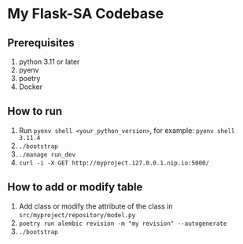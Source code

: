 # My Flask-SA Codebase

## Prerequisites
1. python 3.11 or later
1. pyenv
1. poetry
1. Docker

## How to run
1. Run `pyenv shell <your_python_version>`, for example: `pyenv shell 3.11.4`
1. ```./bootstrap```
1. ```./manage run_dev```
1. ```curl -i -X GET http://myproject.127.0.0.1.nip.io:5000/```

## How to add or modify table
1. Add class or modify the attribute of the class in `src/myproject/repository/model.py`
1. ```poetry run alembic revision -m "my revision" --autogenerate```
1. ```./bootstrap```
